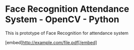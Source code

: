 

# Face Recognition Attendance System - OpenCV - Python
 This is prototype of Face Recognition for attendance system

[embed]http://example.com/file.pdf[/embed]
